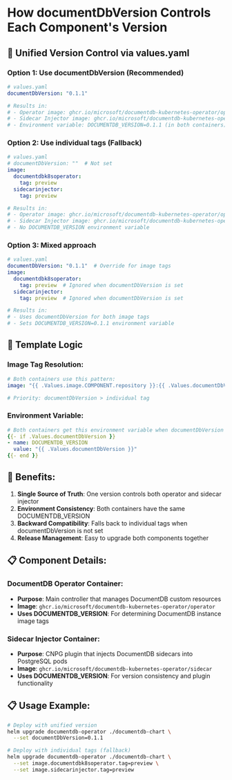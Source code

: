 # How documentDbVersion Controls Each Component's Version

## 🎯 **Unified Version Control via values.yaml**

### **Option 1: Use documentDbVersion (Recommended)**
```yaml
# values.yaml
documentDbVersion: "0.1.1"

# Results in:
# - Operator image: ghcr.io/microsoft/documentdb-kubernetes-operator/operator:0.1.1
# - Sidecar Injector image: ghcr.io/microsoft/documentdb-kubernetes-operator/sidecar:0.1.1
# - Environment variable: DOCUMENTDB_VERSION=0.1.1 (in both containers)
```

### **Option 2: Use individual tags (Fallback)**
```yaml
# values.yaml
# documentDbVersion: ""  # Not set
image:
  documentdbk8soperator:
    tag: preview
  sidecarinjector:
    tag: preview

# Results in:
# - Operator image: ghcr.io/microsoft/documentdb-kubernetes-operator/operator:preview
# - Sidecar Injector image: ghcr.io/microsoft/documentdb-kubernetes-operator/sidecar:preview
# - No DOCUMENTDB_VERSION environment variable
```

### **Option 3: Mixed approach**
```yaml
# values.yaml
documentDbVersion: "0.1.1"  # Override for image tags
image:
  documentdbk8soperator:
    tag: preview  # Ignored when documentDbVersion is set
  sidecarinjector:
    tag: preview  # Ignored when documentDbVersion is set

# Results in:
# - Uses documentDbVersion for both image tags
# - Sets DOCUMENTDB_VERSION=0.1.1 environment variable
```

## 🔧 **Template Logic**

### **Image Tag Resolution:**
```yaml
# Both containers use this pattern:
image: "{{ .Values.image.COMPONENT.repository }}:{{ .Values.documentDbVersion | default .Values.image.COMPONENT.tag }}"

# Priority: documentDbVersion > individual tag
```

### **Environment Variable:**
```yaml
# Both containers get this environment variable when documentDbVersion is set:
{{- if .Values.documentDbVersion }}
- name: DOCUMENTDB_VERSION
  value: "{{ .Values.documentDbVersion }}"
{{- end }}
```

## 🚀 **Benefits:**

1. **Single Source of Truth**: One version controls both operator and sidecar injector
2. **Environment Consistency**: Both containers have the same DOCUMENTDB_VERSION
3. **Backward Compatibility**: Falls back to individual tags when documentDbVersion is not set
4. **Release Management**: Easy to upgrade both components together

## 📋 **Component Details:**

### **DocumentDB Operator Container:**
- **Purpose**: Main controller that manages DocumentDB custom resources
- **Image**: `ghcr.io/microsoft/documentdb-kubernetes-operator/operator`
- **Uses DOCUMENTDB_VERSION**: For determining DocumentDB instance image tags

### **Sidecar Injector Container:**
- **Purpose**: CNPG plugin that injects DocumentDB sidecars into PostgreSQL pods
- **Image**: `ghcr.io/microsoft/documentdb-kubernetes-operator/sidecar`
- **Uses DOCUMENTDB_VERSION**: For version consistency and plugin functionality

## 📋 **Usage Example:**

```bash
# Deploy with unified version
helm upgrade documentdb-operator ./documentdb-chart \
  --set documentDbVersion=0.1.1

# Deploy with individual tags (fallback)
helm upgrade documentdb-operator ./documentdb-chart \
  --set image.documentdbk8soperator.tag=preview \
  --set image.sidecarinjector.tag=preview
```